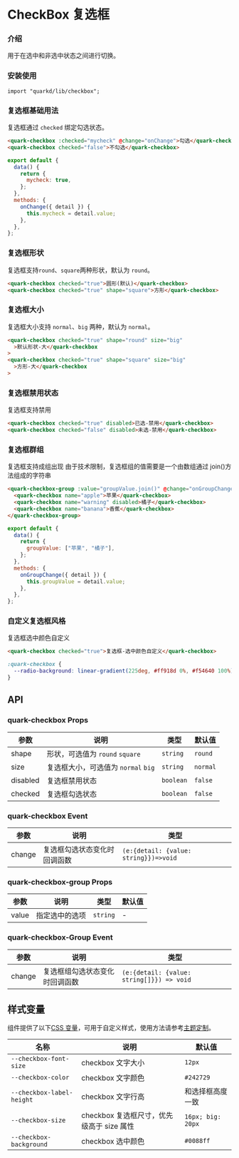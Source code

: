 # CheckBox 复选框

### 介绍

用于在选中和非选中状态之间进行切换。

### 安装使用

```tsx
import "quarkd/lib/checkbox";
```

### 复选框基础用法

复选框通过 `checked` 绑定勾选状态。

```html
<quark-checkbox :checked="mycheck" @change="onChange">勾选</quark-checkbox>
<quark-checkbox checked="false">不勾选</quark-checkbox>
```

```javascript
export default {
  data() {
    return {
      mycheck: true,
    };
  },
  methods: {
    onChange({ detail }) {
      this.mycheck = detail.value;
    },
  },
};
```

### 复选框形状

复选框支持`round`、`square`两种形状，默认为 `round`。

```html
<quark-checkbox checked="true">圆形(默认)</quark-checkbox>
<quark-checkbox checked="true" shape="square">方形</quark-checkbox>
```

### 复选框大小

复选框大小支持 `normal`、`big` 两种，默认为 `normal`。

```html
<quark-checkbox checked="true" shape="round" size="big"
  >默认形状-大</quark-checkbox
>
<quark-checkbox checked="true" shape="square" size="big"
  >方形-大</quark-checkbox
>
```

### 复选框禁用状态

复选框支持禁用

```html
<quark-checkbox checked="true" disabled>已选-禁用</quark-checkbox>
<quark-checkbox checked="false" disabled>未选-禁用</quark-checkbox>
```

### 复选框群组

复选框支持成组出现
由于技术限制，复选框组的值需要是一个由数组通过 join()方法组成的字符串

```html
<quark-checkbox-group :value="groupValue.join()" @change="onGroupChange">
  <quark-checkbox name="apple">苹果</quark-checkbox>
  <quark-checkbox name="warning" disabled>橘子</quark-checkbox>
  <quark-checkbox name="banana">香蕉</quark-checkbox>
</quark-checkbox-group>
```

```javascript
export default {
  data() {
    return {
      groupValue: ["苹果", "橘子"],
    };
  },
  methods: {
    onGroupChange({ detail }) {
      this.groupValue = detail.value;
    },
  },
};
```

### 自定义复选框风格

复选框选中颜色自定义

```html
<quark-checkbox checked="true">复选框-选中颜色自定义</quark-checkbox>
```

```css
:quark-checkbox {
  --radio-background: linear-gradient(225deg, #ff918d 0%, #f54640 100%);
}
```

## API

### quark-checkbox Props

| 参数     | 说明                                | 类型      | 默认值   |
| -------- | ----------------------------------- | --------- | -------- |
| shape    | 形状，可选值为 `round` `square`     | `string`  | `round`  |
| size     | 复选框大小，可选值为 `normal` `big` | `string`  | `normal` |
| disabled | 复选框禁用状态                      | `boolean` | `false`  |
| checked  | 复选框勾选状态                      | `boolean` | `false`  |

### quark-checkbox Event

| 参数   | 说明                         | 类型                                  |
| ------ | ---------------------------- | ------------------------------------- |
| change | 复选框勾选状态变化时回调函数 | `(e:{detail: {value: string}})=>void` |

### quark-checkbox-group Props

| 参数  | 说明           | 类型     | 默认值 |
| ----- | -------------- | -------- | ------ |
| value | 指定选中的选项 | `string` | -      |

### quark-checkbox-Group Event

| 参数   | 说明                           | 类型                                      |
| ------ | ------------------------------ | ----------------------------------------- |
| change | 复选框组勾选状态变化时回调函数 | `(e:{detail: {value: string[]}}) => void` |

## 样式变量

组件提供了以下[CSS 变量](https://developer.mozilla.org/zh-CN/docs/Web/CSS/Using_CSS_custom_properties)，可用于自定义样式，使用方法请参考[主题定制](#/zh-CN/guide/theme)。

| 名称                      | 说明                                      | 默认值            |
| ------------------------- | ----------------------------------------- | ----------------- |
| `--checkbox-font-size`    | checkbox 文字大小                         | `12px`            |
| `--checkbox-color`        | checkbox 文字颜色                         | `#242729`         |
| `--checkbox-label-height` | checkbox 文字行高                         | 和选择框高度一致  |
| `--checkbox-size`         | checkbox 复选框尺寸，优先级高于 size 属性 | `16px; big: 20px` |
| `--checkbox-background`   | checkbox 选中颜色                         | `#0088ff`         |
